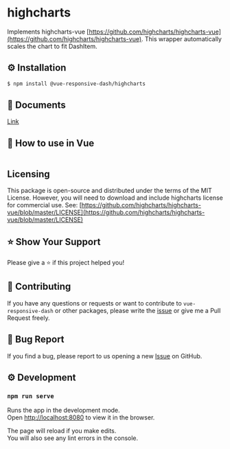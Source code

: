 # highcharts

Implements highcharts-vue [https://github.com/highcharts/highcharts-vue](https://github.com/highcharts/highcharts-vue).
This wrapper automatically scales the chart to fit DashItem. 

## ⚙️ Installation
```sh
$ npm install @vue-responsive-dash/highcharts
```

## 📄 Documents
[Link](https://vue-responsive-dash.netlify.com/)

## 🚀 How to use in Vue

```vue

```

## Licensing
This package is open-source and distributed under the terms of the MIT License. However, you will need to download and include highcharts license for commercial use. See: [https://github.com/highcharts/highcharts-vue/blob/master/LICENSE](https://github.com/highcharts/highcharts-vue/blob/master/LICENSE)

## ⭐️ Show Your Support
Please give a ⭐️ if this project helped you!


## 👏 Contributing

If you have any questions or requests or want to contribute to `vue-responsive-dash` or other packages, please write the [issue](https://github.com/bensladden/vue-responsive-dash/issues) or give me a Pull Request freely.

## 🐞 Bug Report

If you find a bug, please report to us opening a new [Issue](https://github.com/bensladden/vue-responsive-dash/issues) on GitHub.

## ⚙️ Development
### `npm run serve`

Runs the app in the development mode.<br>
Open [http://localhost:8080](http://localhost:8080) to view it in the browser.

The page will reload if you make edits.<br>
You will also see any lint errors in the console.